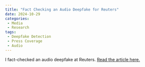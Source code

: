 ```yaml
---
title: "Fact Checking an Audio Deepfake for Reuters"
date: 2024-10-29
categories:
 - Media
 - Research
tags:
 - Deepfake Detection
 - Press Coverage 
 - Audio
---
```


I fact-checked an audio deepfake at Reuters. <a href="https://www.reuters.com/fact-check/trump-rally-cry-british-protesters-is-likely-ai-generated-2024-10-28/" target="_blank"
            rel="noopener noreferrer">Read the article here.</a>

